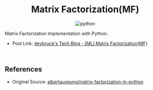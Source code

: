 <h1 align="center">
    Matrix Factorization(MF)
</h1>

<p align="center">
    <img src="https://img.shields.io/badge/Python-3.12-blue?style=flat&logo=python" alt="python" />
</p>

Matrix Factorization Implementation with Python.

- Post Link: [devbruce's Tech Blog - [ML] Matrix Factorization(MF)](https://devbruce.github.io/posts/ml-18-matrix_factorization)

<br>

## References

- Original Source: [albertauyeung/matrix-factorization-in-python](https://github.com/albertauyeung/matrix-factorization-in-python)
